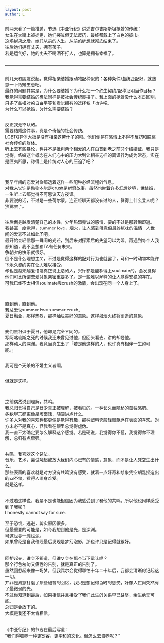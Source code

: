 ```yaml
---
layout: post
author: L
---
```

前两天看了一篇推送，节选《中亚行纪》讲述吉尔吉斯斯坦抢婚的传统：<br>
女生在大街上被掳走，她们哭泣但无法反抗，最终都戴上了白色的披巾。<br>
这场绑架之后，她们从前的人生，从前的梦想就彻底结束了。<br>
往后她们拥有丈夫，拥有孩子。<br>
若是运气好，她的丈夫不喝酒不打人，也算是拥有幸福了。<br>
<br>
* * *
<br>
前几天和朋友说起，觉得相亲结婚跟动物配种似的：各种条件/血统匹配好，就熟悉一下结婚生崽吧。<br>
最终的问题其实是，为什么要结婚？为什么把一个终生契约/配种证明当作目标？<br>
我觉得需要结婚的想法同样是被社会传统裹挟了。和上面的抢婚没什么本质区别，只多了些相对的自由平等和看似拥有的选择权「也许吧。<br>
为什么可以抢婚，为什么需要结婚？<br><br>

反正我是不认的。<br>
需要结婚这件事，真是个奇怪的社会传统。<br>
LGBTQ群体大抵是没有相亲这劳什子的吧。他们倒是在感情上不得不反抗和脱离社会传统的群体。<br>
听上去有些暴论，也并不是批判两个相爱的人在白首到老之前领个结婚证。我只是觉得，结婚这个概念在人们心中的压力大到让相亲这样的离谱行为成为常态，实在是匪夷所思，称得上是传统对人心的压迫了吧？<br><br><br>


我早年间的恋爱对象都透着这样一些配种必经流程的气息。<br>
对我来说许是动物本能是crush是新奇故事，虽然也带着许多幻想梦境，但结婚，一生听上去都觉得不可思议天方夜谭。<br>
非要说的话，不过是一些荷尔蒙。连正经聊天都没有过的人，算得上什么爱人呢？狒狒罢了。<br><br>

往后倒是越发清楚自己的本性。少年热烈赤诚的感情，要的不过是那转瞬即逝。<br>
我甚至一度觉得，summer love，烟火，让人感到暖意但最终腻味的温情，人世间的爱恋不过如此了吧。<br>
最开始会轻信那一瞬间的光芒，到后来对探索后的失望习以为常。再遇到每个人我都知道，我不会想和TA有任何未来。<br>
争朝夕的快乐就很好。<br>
倒不是什么理想主义，不过是觉得这样的配对行为也就罢了，可和一时动物本能许下永久契约实在让人难以接受。<br>
却也是越来越爱惜能真正说上话的人，兴许都是能称得上soulmate的。愈发觉得他们可比所谓恋爱对象亲密重要多了。是一些难以解释的让人觉得安稳的存在。<br>
可我已经不太相信soulmate和crush的激情，会出现在同一个人身上了。<br><br><br>


直到他，直到他。<br>
我总爱说summer love summer crush。<br>
夏日融金，那样热烈，那样灿烂美好的意象。这样如烟火终将消逝的意象。<br><br>

我们虽相识于夏日，他却是完全不同的。<br>
写阿喀琉斯之死的时候我还未曾见过他，但回头看去，讲的却是他。<br>
那样动人的深渊。我竟当真生出了「若是他这样的人，也许真有相伴一生的可能。」<br><br>

我可是个天杀的不婚主义者啊。<br><br>

但就是这样。<br><br><br>


之前偶然说到理解，共鸣。<br>
我总归觉得自己是很少真正被理解，被看见的。一种长久而隐秘的孤独感吧。<br>
多数聊天都更像是场面话，随便讲点什么。<br>
许多人对我的喜欢也都更像是觉得有趣，那种塑料壳般轻飘飘浮在表面的喜欢。对方未必不是真心，但我看在眼里总觉得虚伪。<br>
我一直不太确定要怎么解释这个感觉。若是硬说，我觉得你不懂，我觉得你不理解，总归有点牵强。<br><br>

共鸣，我喜欢这个说法。<br>
音乐，艺术，尝试唤起或放大我们内心已有的情感，意象，而不是让人凭空生出什么。<br>
那些表面的喜欢就是对方没有共鸣没有感受，就着一点好奇和想象凭空胡乱捏造出的四不像，看得人浑身难受。<br>
就是这样。<br><br><br>
不过若这样说，我是不是也能相信因为我感受到了和他的共鸣，所以他也同样感受到了我呢？<br>
I honestly cannot say for sure.  <br><br>
至于恐惧，逃避，其实原因很多。<br>
但最重要的可能是，如今我想到他是光，是深渊。<br>
可这世界一滩烂泥。<br>
如果曾经是自我催眠最后发现是梦幻泡影，那也许只是记得就很好。<br><br><br>
回想起来，谁会不知道，但谁又会在那个当下承认呢？<br>
那个行色匆匆又疲倦的告别，就是真正的告别了。<br>
虽然回想起来像一场梦，但我偶尔会觉得哪怕十年二十年后，我都会清晰的记起这一切。<br>
并非是刻意打磨了那些短暂的回忆，我只是想记得当时的感受，好像人世间突然有了最微弱的光。<br>
不过你知道到最后，如果相信并且接受了我们此生的关系早已讲尽，余生绝无可能。<br>
总归是会放下的。<br>
大概是我还不太肯相信。<br><br><br>
《中亚行纪》的节选在最后写道：<br>
“我们得培养一种更宽容，更平和的文化。但怎么去培养呢？”<br>
